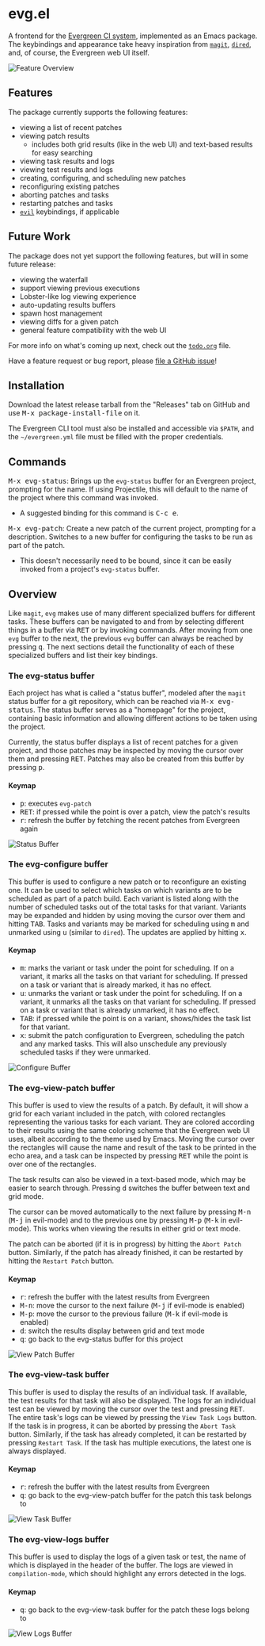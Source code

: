 # evg.el

A frontend for the [Evergreen CI system](https://github.com/evergreen-ci/evergreen), implemented as an Emacs
package. The keybindings and appearance take heavy inspiration from [`magit`](https://github.com/magit/magit),
[`dired`](https://www.gnu.org/software/emacs/manual/html_node/emacs/Dired.html), and, of course, the Evergreen web UI
itself.

![Feature Overview](./screenshots/overview.png)

## Features
The package currently supports the following features:
- viewing a list of recent patches
- viewing patch results
  - includes both grid results (like in the web UI) and text-based results for easy searching
- viewing task results and logs
- viewing test results and logs
- creating, configuring, and scheduling new patches
- reconfiguring existing patches
- aborting patches and tasks
- restarting patches and tasks
- [`evil`](https://github.com/emacs-evil/evil) keybindings, if applicable

## Future Work

The package does not yet support the following features, but will in some future release:
- viewing the waterfall
- support viewing previous executions
- Lobster-like log viewing experience
- auto-updating results buffers
- spawn host management
- viewing diffs for a given patch
- general feature compatibility with the web UI

For more info on what's coming up next, check out the [`todo.org`](./todo.org) file.

Have a feature request or bug report, please [file a GitHub
issue](https://github.com/patrickfreed/evg.el/issues)!

## Installation

Download the latest release tarball from the "Releases" tab on GitHub and use <kbd>M-x package-install-file</kbd> on it.

The Evergreen CLI tool must also be installed and accessible via `$PATH`, and the `~/evergreen.yml` file must be filled
with the proper credentials.

## Commands

<kbd>M-x evg-status</kbd>: Brings up the `evg-status` buffer for an Evergreen project, prompting for the
name. If using Projectile, this will default to the name of the project where this command was invoked.
- A suggested binding for this command is <kbd>C-c e</kbd>.

<kbd>M-x evg-patch</kbd>: Create a new patch of the current project, prompting for a description. Switches to a
new buffer for configuring the tasks to be run as part of the patch.
- This doesn't necessarily need to be bound, since it can be easily invoked from a project's `evg-status` buffer.

## Overview

Like `magit`, `evg` makes use of many different specialized buffers for different tasks. These buffers can be
navigated to and from by selecting different things in a buffer via <kbd>RET</kbd> or by invoking commands. After moving
from one `evg` buffer to the next, the previous `evg` buffer can always be reached by pressing
<kbd>q</kbd>. The next sections detail the functionality of each of these specialized buffers and list their key
bindings. 

### The evg-status buffer

Each project has what is called a "status buffer", modeled after the `magit` status buffer for a git repository, which
can be reached via <kbd>M-x evg-status</kbd>. The status buffer serves as a "homepage" for the project, containing
basic information and allowing different actions to be taken using the project.  

Currently, the status buffer displays a list of recent patches for a given project, and those patches may be inspected
by moving the cursor over them and pressing <kbd>RET</kbd>. Patches may also be created from this buffer by pressing
<kbd>p</kbd>.

#### Keymap
- <kbd>p</kbd>: executes `evg-patch`
- <kbd>RET</kbd>: if pressed while the point is over a patch, view the patch's results
- <kbd>r</kbd>: refresh the buffer by fetching the recent patches from Evergreen again

![Status Buffer](./screenshots/evg-status-buffer.png)

### The evg-configure buffer

This buffer is used to configure a new patch or to reconfigure an existing one. It can be used to select which tasks on
which variants are to be scheduled as part of a patch build. Each variant is listed along with the number of scheduled
tasks out of the total tasks for that variant. Variants may be expanded and hidden by using moving the cursor over them
and hitting <kbd>TAB</kbd>. Tasks and variants may be marked for scheduling using <kbd>m</kbd> and unmarked using
<kbd>u</kbd> (similar to `dired`). The updates are applied by hitting <kbd>x</kbd>.

#### Keymap
- <kbd>m</kbd>: marks the variant or task under the point for scheduling. If on a variant, it marks all the tasks on
  that variant for scheduling. If pressed on a task or variant that is already marked, it has no effect.
- <kbd>u</kbd>: unmarks the variant or task under the point for scheduling. If on a variant, it unmarks all the tasks on
   that variant for scheduling. If pressed on a task or variant that is already unmarked, it has no effect.
- <kbd>TAB</kbd>: if pressed while the point is on a variant, shows/hides the task list for that variant.
- <kbd>x</kbd>: submit the patch configuration to Evergreen, scheduling the patch and any marked tasks. This will also
  unschedule any previously scheduled tasks if they were unmarked.

![Configure Buffer](./screenshots/evg-configure-buffer.png)
  
### The evg-view-patch buffer

This buffer is used to view the results of a patch. By default, it will show a grid for each variant included in the
patch, with colored rectangles representing the various tasks for each variant. They are colored according to their
results using the same coloring scheme that the Evergreen web UI uses, albeit according to the theme used by
Emacs. Moving the cursor over the rectangles will cause the name and result of the task to be printed in the echo area,
and a task can be inspected by pressing <kbd>RET</kbd> while the point is over one of the rectangles. 

The task results can also be viewed in a text-based mode, which may be easier to search through. Pressing <kbd>d</kbd>
switches the buffer between text and grid mode.  

The cursor can be moved automatically to the next failure by pressing <kbd>M-n</kbd> (<kbd>M-j</kbd> in evil-mode) and
to the previous one by pressing <kbd>M-p</kbd> (<kbd>M-k</kbd> in evil-mode). This works when viewing the results in
either grid or text mode.

The patch can be aborted (if it is in progress) by hitting the `Abort Patch` button. Similarly, if the patch has already
finished, it can be restarted by hitting the `Restart Patch` button.

#### Keymap
- <kbd>r</kbd>: refresh the buffer with the latest results from Evergreen
- <kbd>M-n</kbd>: move the cursor to the next failure (<kbd>M-j</kbd> if evil-mode is enabled)
- <kbd>M-p</kbd>: move the cursor to the previous failure (<kbd>M-k</kbd> if evil-mode is enabled)
- <kbd>d</kbd>: switch the results display between grid and text mode
- <kbd>q</kbd>: go back to the evg-status buffer for this project

![View Patch Buffer](./screenshots/evg-view-patch-buffer.gif)

### The evg-view-task buffer

This buffer is used to display the results of an individual task. If available, the test results for that task will also
be displayed. The logs for an individual test can be viewed by moving the cursor over the test and pressing
<kbd>RET</kbd>. The entire task's logs can be viewed by pressing the `View Task Logs` button. If the task is in
progress, it can be aborted by pressing the `Abort Task` button. Similarly, if the task has already completed, it can be
restarted by pressing `Restart Task`. If the task has multiple executions, the latest one is always displayed.

#### Keymap
- <kbd>r</kbd>: refresh the buffer with the latest results from Evergreen
- <kbd>q</kbd>: go back to the evg-view-patch buffer for the patch this task belongs to

![View Task Buffer](./screenshots/evg-view-task-buffer.png)

### The evg-view-logs buffer

This buffer is used to display the logs of a given task or test, the name of which is displayed in the header of the
buffer. The logs are viewed in `compilation-mode`, which should highlight any errors detected in the logs.

#### Keymap
- <kbd>q</kbd>: go back to the evg-view-task buffer for the patch these logs belong to

![View Logs Buffer](./screenshots/evg-view-logs-buffer.png)
